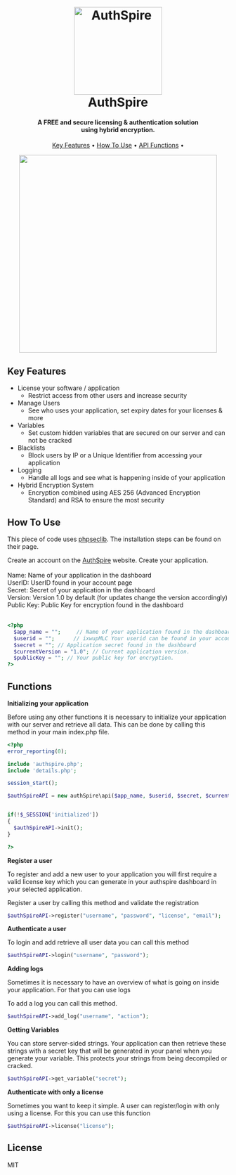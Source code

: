 
<h1 align="center">
  <br>
  <a href="https://authspire.com"><img src="https://i.ibb.co/KxvFZ5B/logo.png" alt="AuthSpire" width="200"></a>
  <br>
  AuthSpire
  <br>
</h1>

<h4 align="center">A FREE and secure licensing & authentication solution<br>using hybrid encryption.</h4>

<p align="center">
  <a href="#key-features">Key Features</a> •
  <a href="#how-to-use">How To Use</a> •
  <a href="#functions">API Functions</a> •
</p>

<div align="center">
    <img src="https://media.giphy.com/media/V6v60D0r4St0xXNJqo/giphy.gif" width="450"> 
</div>


## Key Features

* License your software / application
  - Restrict access from other users and increase security
* Manage Users
  - See who uses your application, set expiry dates for your licenses & more
* Variables
  - Set custom hidden variables that are secured on our server and can not be cracked
* Blacklists
  - Block users by IP or a Unique Identifier from accessing your application
* Logging
  - Handle all logs and see what is happening inside of your application
* Hybrid Encryption System
  - Encryption combined using AES 256 (Advanced Encryption Standard) and RSA to ensure the most security

## How To Use

This piece of code uses <a href="https://github.com/phpseclib/phpseclib">phpseclib</a>. The installation steps
can be found on their page.

Create an account on the <a href="https://authspire.com/sign-up">AuthSpire</a> website.
Create your application.
<br>
<br>
Name: Name of your application in the dashboard<br>
UserID: UserID found in your account page<br>
Secret: Secret of your application in the dashboard<br>
Version: Version 1.0 by default (for updates change the version accordingly)<br>
Public Key: Public Key for encryption found in the dashboard<br>
<br>

```php
<?php
  $app_name = "";     // Name of your application found in the dashboard
  $userid = "";      // ixwupMLC Your userid can be found in your account settings.
  $secret = ""; // Application secret found in the dashboard
  $currentVersion = "1.0"; // Current application version.
  $publicKey = ""; // Your public key for encryption.
?>
```


## Functions

<b>Initializing your application</b>

Before using any other functions it is necessary to initialize your application with our server and retrieve all data.
This can be done by calling this method in your main index.php file.

```php
<?php
error_reporting(0);

include 'authspire.php';
include 'details.php';

session_start();

$authSpireAPI = new authSpire\api($app_name, $userid, $secret, $currentVersion, $publicKey);


if(!$_SESSION['initialized'])
{
  $authSpireAPI->init();
}

?>
```

<b>Register a user</b>

To register and add a new user to your application you will first require a valid license key which you can generate in 
your authspire dashboard in your selected application.

Register a user by calling this method and validate the registration

```php
$authSpireAPI->register("username", "password", "license", "email");
```

<b>Authenticate a user</b>

To login and add retrieve all user data you can call this method

```php
$authSpireAPI->login("username", "password");
```

<b>Adding logs</b>

Sometimes it is necessary to have an overview of what is going on inside your application. For that you can use logs

To add a log you can call this method.

```php
$authSpireAPI->add_log("username", "action");
```

<b>Getting Variables</b>

You can store server-sided strings. Your application can then retrieve these strings with a secret key that will be generated in your panel
when you generate your variable. This protects your strings from being decompiled or cracked.

```php
$authSpireAPI->get_variable("secret");
```

<b>Authenticate with only a license</b>

Sometimes you want to keep it simple. A user can register/login with only using a license. For this you can use this function

```php
$authSpireAPI->license("license");
```

## License

MIT
